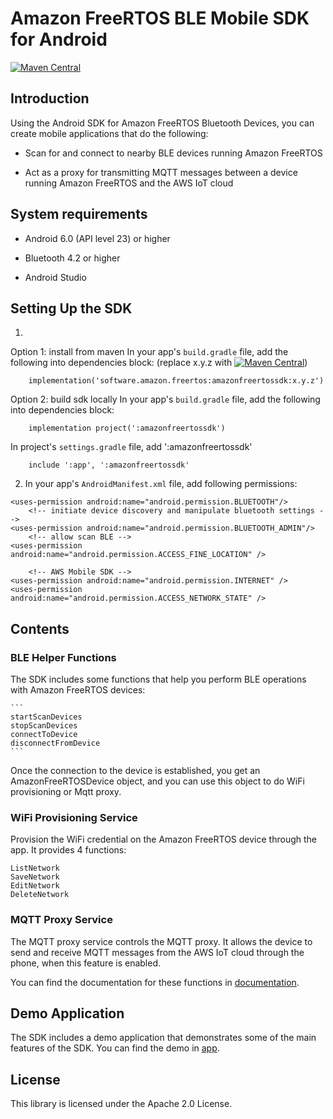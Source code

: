 # Amazon FreeRTOS BLE Mobile SDK for Android
[![Maven Central](https://maven-badges.herokuapp.com/maven-central/software.amazon.freertos/amazonfreertossdk/badge.svg)](https://maven-badges.herokuapp.com/maven-central/software.amazon.freertos/amazonfreertossdk/)
## Introduction

Using the Android SDK for Amazon FreeRTOS Bluetooth Devices, you can create mobile applications that do the following:

- Scan for and connect to nearby BLE devices running Amazon FreeRTOS

- Act as a proxy for transmitting MQTT messages between a device running Amazon FreeRTOS and the AWS IoT cloud

## System requirements

- Android 6.0 (API level 23) or higher

- Bluetooth 4.2 or higher

- Android Studio

## Setting Up the SDK

1. 
Option 1: install from maven
In your app's `build.gradle` file, add the following into dependencies block:
(replace x.y.z with [![Maven Central](https://maven-badges.herokuapp.com/maven-central/software.amazon.freertos/amazonfreertossdk/badge.svg)](https://maven-badges.herokuapp.com/maven-central/software.amazon.freertos/amazonfreertossdk/))
```
    implementation('software.amazon.freertos:amazonfreertossdk:x.y.z')
```

Option 2: build sdk locally
In your app's `build.gradle` file, add the following into dependencies block:
```
    implementation project(':amazonfreertossdk')
```
In project's `settings.gradle` file, add ':amazonfreertossdk'
```
    include ':app', ':amazonfreertossdk'
```

2. In your app's `AndroidManifest.xml` file, add following permissions:

```
<uses-permission android:name="android.permission.BLUETOOTH"/>
    <!-- initiate device discovery and manipulate bluetooth settings -->
<uses-permission android:name="android.permission.BLUETOOTH_ADMIN"/>
    <!-- allow scan BLE -->
<uses-permission android:name="android.permission.ACCESS_FINE_LOCATION" />

    <!-- AWS Mobile SDK -->
<uses-permission android:name="android.permission.INTERNET" />
<uses-permission android:name="android.permission.ACCESS_NETWORK_STATE" />
```

## Contents

### BLE Helper Functions

The SDK includes some functions that help you perform BLE operations with Amazon FreeRTOS devices:

    ```
    startScanDevices
    stopScanDevices
    connectToDevice
    disconnectFromDevice
    ```

Once the connection to the device is established, you get an AmazonFreeRTOSDevice object, and you can
use this object to do WiFi provisioning or Mqtt proxy.

### WiFi Provisioning Service

Provision the WiFi credential on the Amazon FreeRTOS device through the app. It provides 4 functions:

```
ListNetwork
SaveNetwork
EditNetwork
DeleteNetwork
````

### MQTT Proxy Service 

The MQTT proxy service controls the MQTT proxy. It allows the device to send and receive MQTT messages
from the AWS IoT cloud through the phone, when this feature is enabled.


You can find the documentation for these functions in [documentation](documentation).


## Demo Application

The SDK includes a demo application that demonstrates some of the main features of the SDK. You can find the demo in [app](app).

## License

This library is licensed under the Apache 2.0 License. 
